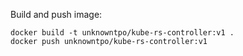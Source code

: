 Build and push image:

```
docker build -t unknowntpo/kube-rs-controller:v1 .
docker push unknowntpo/kube-rs-controller:v1
```

